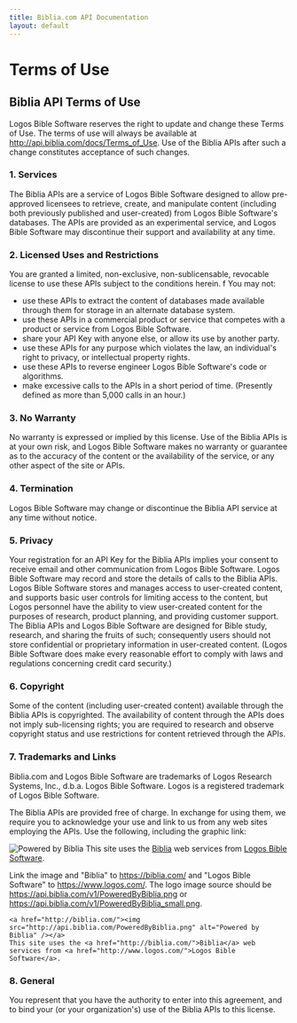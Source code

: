 ```yaml
---
title: Biblia.com API Documentation
layout: default
---
```

# Terms of Use

## Biblia API Terms of Use

Logos Bible Software reserves the right to update and change these Terms of Use. The terms of use will always be available at http://api.biblia.com/docs/Terms_of_Use. Use of the Biblia APIs after such a change constitutes acceptance of such changes.

### 1. Services

The Biblia APIs are a service of Logos Bible Software designed to allow pre-approved licensees to retrieve, create, and manipulate content (including both previously published and user-created) from Logos Bible Software's databases. The APIs are provided as an experimental service, and Logos Bible Software may discontinue their support and availability at any time.

### 2. Licensed Uses and Restrictions

You are granted a limited, non-exclusive, non-sublicensable, revocable license to use these APIs subject to the conditions herein.
f
You may not:

 * use these APIs to extract the content of databases made available through them for storage in an alternate database system.
 * use these APIs in a commercial product or service that competes with a product or service from Logos Bible Software.
 * share your API Key with anyone else, or allow its use by another party.
 * use these APIs for any purpose which violates the law, an individual's right to privacy, or intellectual property rights.
 * use these APIs to reverse engineer Logos Bible Software's code or algorithms.
 * make excessive calls to the APIs in a short period of time. (Presently defined as more than 5,000 calls in an hour.)

### 3. No Warranty

No warranty is expressed or implied by this license. Use of the Biblia APIs is at your own risk, and Logos Bible Software makes no warranty or guarantee as to the accuracy of the content or the availability of the service, or any other aspect of the site or APIs.

### 4. Termination

Logos Bible Software may change or discontinue the Biblia API service at any time without notice.

### 5. Privacy

Your registration for an API Key for the Biblia APIs implies your consent to receive email and other communication from Logos Bible Software. Logos Bible Software may record and store the details of calls to the Biblia APIs. Logos Bible Software stores and manages access to user-created content, and supports basic user controls for limiting access to the content, but Logos personnel have the ability to view user-created content for the purposes of research, product planning, and providing customer support. The Biblia APIs and Logos Bible Software are designed for Bible study, research, and sharing the fruits of such; consequently users should not store confidential or proprietary information in user-created content. (Logos Bible Software does make every reasonable effort to comply with laws and regulations concerning credit card security.)

### 6. Copyright

Some of the content (including user-created content) available through the Biblia APIs is copyrighted. The availability of content through the APIs does not imply sub-licensing rights; you are required to research and observe copyright status and use restrictions for content retrieved through the APIs.

### 7. Trademarks and Links

Biblia.com and Logos Bible Software are trademarks of Logos Research Systems, Inc., d.b.a. Logos Bible Software. Logos is a registered trademark of Logos Bible Software.

The Biblia APIs are provided free of charge. In exchange for using them, we require you to acknowledge your use and link to us from any web sites employing the APIs. Use the following, including the graphic link:

![Powered by Biblia](https://api.biblia.com/v1/PoweredByBiblia.png)
This site uses the [Biblia](https://biblia.com/) web services from [Logos Bible Software](https://www.logos.com/).

Link the image and "Biblia" to https://biblia.com/ and "Logos Bible Software" to https://www.logos.com/. The logo image source should be https://api.biblia.com/v1/PoweredByBiblia.png or https://api.biblia.com/v1/PoweredByBiblia_small.png.


```
<a href="http://biblia.com/"><img src="http://api.biblia.com/PoweredByBiblia.png" alt="Powered by Biblia" /></a>
This site uses the <a href="http://biblia.com/">Biblia</a> web services from <a href="http://www.logos.com/">Logos Bible Software</a>.
```

### 8. General

You represent that you have the authority to enter into this agreement, and to bind your (or your organization's) use of the Biblia APIs to this license.
